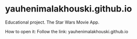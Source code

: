 # yauhenimalakhouski.github.io

Educational project.
The Star Wars Movie App.

How to open it:
Follow the link: yauhenimalakhouski.github.io 

